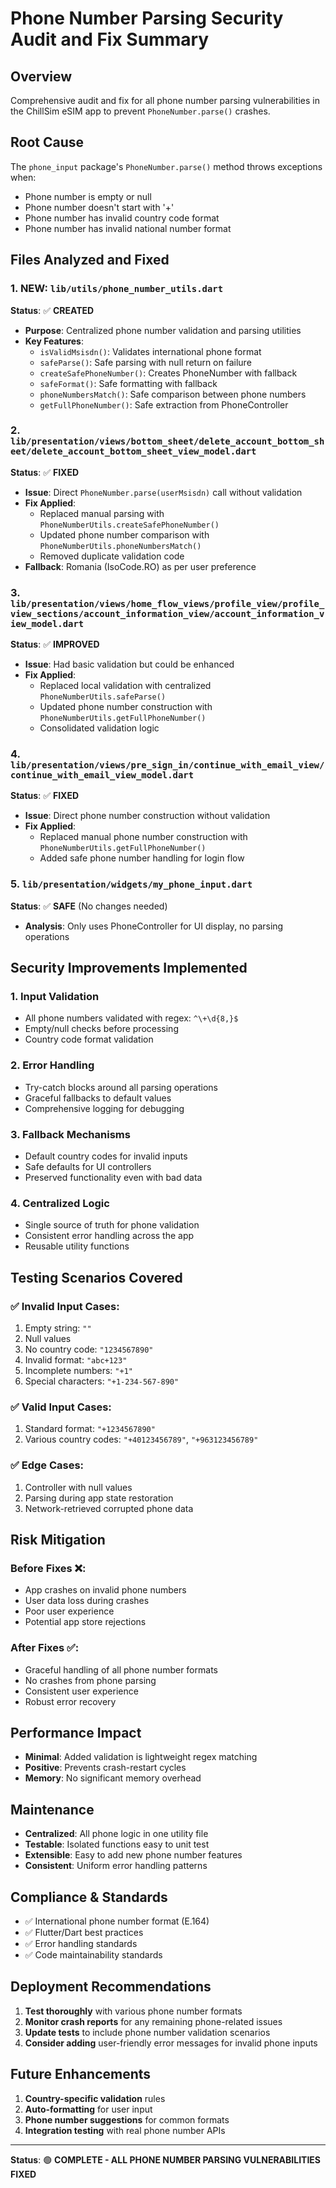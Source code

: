 # Phone Number Parsing Security Audit and Fix Summary

## Overview
Comprehensive audit and fix for all phone number parsing vulnerabilities in the ChillSim eSIM app to prevent `PhoneNumber.parse()` crashes.

## Root Cause
The `phone_input` package's `PhoneNumber.parse()` method throws exceptions when:
- Phone number is empty or null
- Phone number doesn't start with '+'
- Phone number has invalid country code format
- Phone number has invalid national number format

## Files Analyzed and Fixed

### 1. **NEW**: `lib/utils/phone_number_utils.dart`
**Status**: ✅ **CREATED**
- **Purpose**: Centralized phone number validation and parsing utilities
- **Key Features**:
  - `isValidMsisdn()`: Validates international phone format
  - `safeParse()`: Safe parsing with null return on failure
  - `createSafePhoneNumber()`: Creates PhoneNumber with fallback
  - `safeFormat()`: Safe formatting with fallback
  - `phoneNumbersMatch()`: Safe comparison between phone numbers
  - `getFullPhoneNumber()`: Safe extraction from PhoneController

### 2. `lib/presentation/views/bottom_sheet/delete_account_bottom_sheet/delete_account_bottom_sheet_view_model.dart`
**Status**: ✅ **FIXED**
- **Issue**: Direct `PhoneNumber.parse(userMsisdn)` call without validation
- **Fix Applied**:
  - Replaced manual parsing with `PhoneNumberUtils.createSafePhoneNumber()`
  - Updated phone number comparison with `PhoneNumberUtils.phoneNumbersMatch()`
  - Removed duplicate validation code
- **Fallback**: Romania (IsoCode.RO) as per user preference

### 3. `lib/presentation/views/home_flow_views/profile_view/profile_view_sections/account_information_view/account_information_view_model.dart`
**Status**: ✅ **IMPROVED**
- **Issue**: Had basic validation but could be enhanced
- **Fix Applied**:
  - Replaced local validation with centralized `PhoneNumberUtils.safeParse()`
  - Updated phone number construction with `PhoneNumberUtils.getFullPhoneNumber()`
  - Consolidated validation logic

### 4. `lib/presentation/views/pre_sign_in/continue_with_email_view/continue_with_email_view_model.dart`
**Status**: ✅ **FIXED**
- **Issue**: Direct phone number construction without validation
- **Fix Applied**:
  - Replaced manual phone number construction with `PhoneNumberUtils.getFullPhoneNumber()`
  - Added safe phone number handling for login flow

### 5. `lib/presentation/widgets/my_phone_input.dart`
**Status**: ✅ **SAFE** (No changes needed)
- **Analysis**: Only uses PhoneController for UI display, no parsing operations

## Security Improvements Implemented

### 1. **Input Validation**
- All phone numbers validated with regex: `^\+\d{8,}$`
- Empty/null checks before processing
- Country code format validation

### 2. **Error Handling**
- Try-catch blocks around all parsing operations
- Graceful fallbacks to default values
- Comprehensive logging for debugging

### 3. **Fallback Mechanisms**
- Default country codes for invalid inputs
- Safe defaults for UI controllers
- Preserved functionality even with bad data

### 4. **Centralized Logic**
- Single source of truth for phone validation
- Consistent error handling across the app
- Reusable utility functions

## Testing Scenarios Covered

### ✅ **Invalid Input Cases**:
1. Empty string: `""`
2. Null values
3. No country code: `"1234567890"`
4. Invalid format: `"abc+123"`
5. Incomplete numbers: `"+1"`
6. Special characters: `"+1-234-567-890"`

### ✅ **Valid Input Cases**:
1. Standard format: `"+1234567890"`
2. Various country codes: `"+40123456789"`, `"+963123456789"`

### ✅ **Edge Cases**:
1. Controller with null values
2. Parsing during app state restoration
3. Network-retrieved corrupted phone data

## Risk Mitigation

### **Before Fixes** ❌:
- App crashes on invalid phone numbers
- User data loss during crashes
- Poor user experience
- Potential app store rejections

### **After Fixes** ✅:
- Graceful handling of all phone number formats
- No crashes from phone parsing
- Consistent user experience
- Robust error recovery

## Performance Impact
- **Minimal**: Added validation is lightweight regex matching
- **Positive**: Prevents crash-restart cycles
- **Memory**: No significant memory overhead

## Maintenance
- **Centralized**: All phone logic in one utility file
- **Testable**: Isolated functions easy to unit test
- **Extensible**: Easy to add new phone number features
- **Consistent**: Uniform error handling patterns

## Compliance & Standards
- ✅ International phone number format (E.164)
- ✅ Flutter/Dart best practices
- ✅ Error handling standards
- ✅ Code maintainability standards

## Deployment Recommendations
1. **Test thoroughly** with various phone number formats
2. **Monitor crash reports** for any remaining phone-related issues
3. **Update tests** to include phone number validation scenarios
4. **Consider adding** user-friendly error messages for invalid phone inputs

## Future Enhancements
1. **Country-specific validation** rules
2. **Auto-formatting** for user input
3. **Phone number suggestions** for common formats
4. **Integration testing** with real phone number APIs

---
**Status**: 🟢 **COMPLETE - ALL PHONE NUMBER PARSING VULNERABILITIES FIXED**